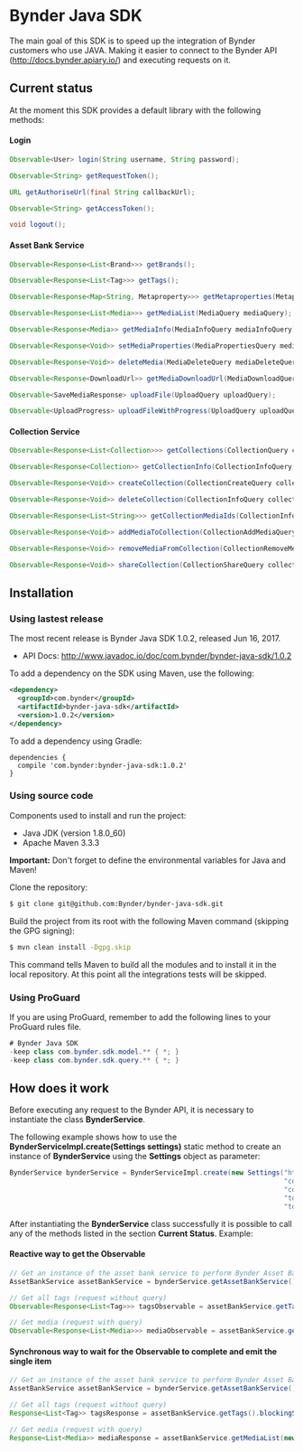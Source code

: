 # Bynder Java SDK

The main goal of this SDK is to speed up the integration of Bynder customers who use JAVA. Making it easier to connect to the Bynder API (http://docs.bynder.apiary.io/) and executing requests on it.

## Current status

At the moment this SDK provides a default library with the following methods:

#### Login
```java
Observable<User> login(String username, String password);

Observable<String> getRequestToken();

URL getAuthoriseUrl(final String callbackUrl);

Observable<String> getAccessToken();

void logout();
```

#### Asset Bank Service
```java
Observable<Response<List<Brand>>> getBrands();

Observable<Response<List<Tag>>> getTags();

Observable<Response<Map<String, Metaproperty>>> getMetaproperties(MetapropertyQuery metapropertyQuery);

Observable<Response<List<Media>>> getMediaList(MediaQuery mediaQuery);

Observable<Response<Media>> getMediaInfo(MediaInfoQuery mediaInfoQuery);

Observable<Response<Void>> setMediaProperties(MediaPropertiesQuery mediaPropertiesQuery);

Observable<Response<Void>> deleteMedia(MediaDeleteQuery mediaDeleteQuery);

Observable<Response<DownloadUrl>> getMediaDownloadUrl(MediaDownloadQuery mediaDownloadQuery);

Observable<SaveMediaResponse> uploadFile(UploadQuery uploadQuery);

Observable<UploadProgress> uploadFileWithProgress(UploadQuery uploadQuery);
```

#### Collection Service
```java
Observable<Response<List<Collection>>> getCollections(CollectionQuery collectionQuery);

Observable<Response<Collection>> getCollectionInfo(CollectionInfoQuery collectionInfoQuery);

Observable<Response<Void>> createCollection(CollectionCreateQuery collectionCreateQuery);

Observable<Response<Void>> deleteCollection(CollectionInfoQuery collectionInfoQuery);

Observable<Response<List<String>>> getCollectionMediaIds(CollectionInfoQuery collectionInfoQuery);

Observable<Response<Void>> addMediaToCollection(CollectionAddMediaQuery collectionAddMediaQuery);

Observable<Response<Void>> removeMediaFromCollection(CollectionRemoveMediaQuery collectionRemoveMediaQuery);

Observable<Response<Void>> shareCollection(CollectionShareQuery collectionShareQuery);
```

## Installation

### Using lastest release
The most recent release is Bynder Java SDK 1.0.2, released Jun 16, 2017.
- API Docs: http://www.javadoc.io/doc/com.bynder/bynder-java-sdk/1.0.2

To add a dependency on the SDK using Maven, use the following:
```xml
<dependency>
  <groupId>com.bynder</groupId>
  <artifactId>bynder-java-sdk</artifactId>
  <version>1.0.2</version>
</dependency>
```
To add a dependency using Gradle:
```
dependencies {
  compile 'com.bynder:bynder-java-sdk:1.0.2'
}
```

### Using source code
Components used to install and run the project:
* Java JDK (version 1.8.0_60)
* Apache Maven 3.3.3

**Important:** Don't forget to define the environmental variables for Java and Maven!

Clone the repository:
```bash
$ git clone git@github.com:Bynder/bynder-java-sdk.git
```

Build the project from its root with the following Maven command (skipping the GPG signing):
```bash
$ mvn clean install -Dgpg.skip
```

This command tells Maven to build all the modules and to install it in the local repository. At this point all the integrations tests will be skipped.

### Using ProGuard
If you are using ProGuard, remember to add the following lines to your ProGuard rules file.
```java
# Bynder Java SDK
-keep class com.bynder.sdk.model.** { *; }
-keep class com.bynder.sdk.query.** { *; }
```

## How does it work
Before executing any request to the Bynder API, it is necessary to instantiate the class **BynderService**.

The following example shows how to use the **BynderServiceImpl.create(Settings settings)** static method to create an instance of **BynderService** using the **Settings** object as parameter:
```java
BynderService bynderService = BynderServiceImpl.create(new Settings("https://example.bynder.com",
                                                                    "consumer key",
                                                                    "consumer secret",
                                                                    "token",
                                                                    "token secret"));
```

After instantiating the **BynderService** class successfully it is possible to call any of the methods listed in the section **Current Status**. Example:

#### Reactive way to get the Observable
```java
// Get an instance of the asset bank service to perform Bynder Asset Bank operations.
AssetBankService assetBankService = bynderService.getAssetBankService();

// Get all tags (request without query)
Observable<Response<List<Tag>>> tagsObservable = assetBankService.getTags();

// Get media (request with query)
Observable<Response<List<Media>>> mediaObservable = assetBankService.getMediaList(new MediaQuery().setType(MediaType.IMAGE).setLimit(100).setPage(1));
```

#### Synchronous way to wait for the Observable to complete and emit the single item
```java
// Get an instance of the asset bank service to perform Bynder Asset Bank operations.
AssetBankService assetBankService = bynderService.getAssetBankService();

// Get all tags (request without query)
Response<List<Tag>> tagsResponse = assetBankService.getTags().blockingSingle();

// Get media (request with query)
Response<List<Media>> mediaResponse = assetBankService.getMediaList(new MediaQuery().setType(MediaType.IMAGE).setLimit(100).setPage(1)).blockingSingle();
```
